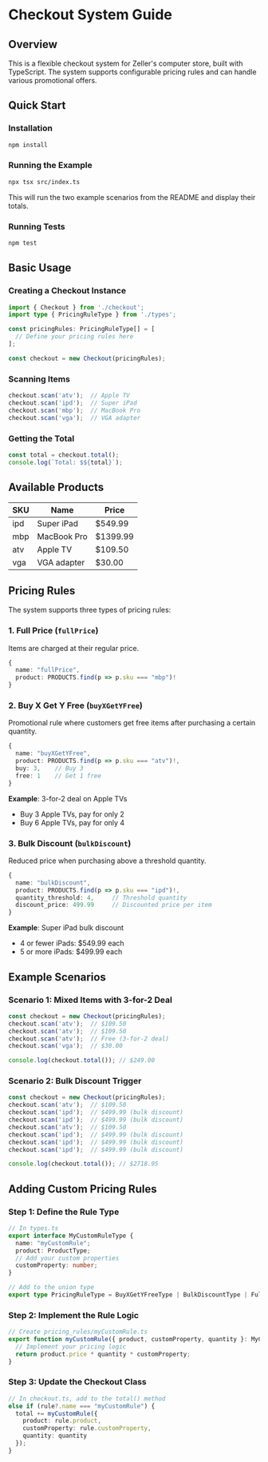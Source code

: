 # Checkout System Guide

## Overview

This is a flexible checkout system for Zeller's computer store, built with TypeScript. The system supports configurable pricing rules and can handle various promotional offers.

## Quick Start

### Installation

```bash
npm install
```

### Running the Example

```bash
npx tsx src/index.ts
```

This will run the two example scenarios from the README and display their totals.

### Running Tests

```bash
npm test
```

## Basic Usage

### Creating a Checkout Instance

```typescript
import { Checkout } from './checkout';
import type { PricingRuleType } from './types';

const pricingRules: PricingRuleType[] = [
  // Define your pricing rules here
];

const checkout = new Checkout(pricingRules);
```

### Scanning Items

```typescript
checkout.scan('atv');  // Apple TV
checkout.scan('ipd');  // Super iPad
checkout.scan('mbp');  // MacBook Pro
checkout.scan('vga');  // VGA adapter
```

### Getting the Total

```typescript
const total = checkout.total();
console.log(`Total: $${total}`);
```

## Available Products

| SKU | Name        | Price    |
|-----|-------------|----------|
| ipd | Super iPad  | $549.99  |
| mbp | MacBook Pro | $1399.99 |
| atv | Apple TV    | $109.50  |
| vga | VGA adapter | $30.00   |

## Pricing Rules

The system supports three types of pricing rules:

### 1. Full Price (`fullPrice`)

Items are charged at their regular price.

```typescript
{
  name: "fullPrice",
  product: PRODUCTS.find(p => p.sku === "mbp")!
}
```

### 2. Buy X Get Y Free (`buyXGetYFree`)

Promotional rule where customers get free items after purchasing a certain quantity.

```typescript
{
  name: "buyXGetYFree",
  product: PRODUCTS.find(p => p.sku === "atv")!,
  buy: 3,    // Buy 3
  free: 1    // Get 1 free
}
```

**Example**: 3-for-2 deal on Apple TVs
- Buy 3 Apple TVs, pay for only 2
- Buy 6 Apple TVs, pay for only 4

### 3. Bulk Discount (`bulkDiscount`)

Reduced price when purchasing above a threshold quantity.

```typescript
{
  name: "bulkDiscount",
  product: PRODUCTS.find(p => p.sku === "ipd")!,
  quantity_threshold: 4,     // Threshold quantity
  discount_price: 499.99     // Discounted price per item
}
```

**Example**: Super iPad bulk discount
- 4 or fewer iPads: $549.99 each
- 5 or more iPads: $499.99 each

## Example Scenarios

### Scenario 1: Mixed Items with 3-for-2 Deal

```typescript
const checkout = new Checkout(pricingRules);
checkout.scan('atv');  // $109.50
checkout.scan('atv');  // $109.50
checkout.scan('atv');  // Free (3-for-2 deal)
checkout.scan('vga');  // $30.00

console.log(checkout.total()); // $249.00
```

### Scenario 2: Bulk Discount Trigger

```typescript
const checkout = new Checkout(pricingRules);
checkout.scan('atv');  // $109.50
checkout.scan('ipd');  // $499.99 (bulk discount)
checkout.scan('ipd');  // $499.99 (bulk discount)
checkout.scan('atv');  // $109.50
checkout.scan('ipd');  // $499.99 (bulk discount)
checkout.scan('ipd');  // $499.99 (bulk discount)
checkout.scan('ipd');  // $499.99 (bulk discount)

console.log(checkout.total()); // $2718.95
```

## Adding Custom Pricing Rules

### Step 1: Define the Rule Type

```typescript
// In types.ts
export interface MyCustomRuleType {
  name: "myCustomRule";
  product: ProductType;
  // Add your custom properties
  customProperty: number;
}

// Add to the union type
export type PricingRuleType = BuyXGetYFreeType | BulkDiscountType | FullPriceType | MyCustomRuleType;
```

### Step 2: Implement the Rule Logic

```typescript
// Create pricing_rules/myCustomRule.ts
export function myCustomRule({ product, customProperty, quantity }: MyCustomRuleProps) {
  // Implement your pricing logic
  return product.price * quantity * customProperty;
}
```

### Step 3: Update the Checkout Class

```typescript
// In checkout.ts, add to the total() method
else if (rule?.name === "myCustomRule") {
  total += myCustomRule({ 
    product: rule.product, 
    customProperty: rule.customProperty, 
    quantity: quantity 
  });
}
```